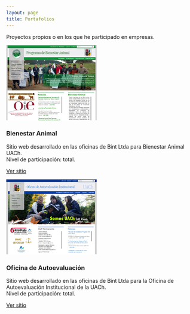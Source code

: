 ```yaml
---
layout: page
title: Portafolios
---
```


Proyectos propios o en los que he participado en empresas.

<div class="row">
  <div class="col-sm-6 col-md-4">
    <div class="thumbnail">
      <img src="/public/images/bienestar.jpg" alt="Bienestar Animal">
      <div class="caption">
        <h3>Bienestar Animal</h3>
        <p>Sitio web desarrollado en las oficinas de Bint Ltda para Bienestar Animal UACh.<br>
		Nivel de participación: total.</p>
        <p><a href="http://www.bienestaranimal.cl/" class="btn btn-default" role="button">Ver sitio</a></p>
      </div>
    </div>
  </div>
  <div class="col-sm-6 col-md-4">
    <div class="thumbnail">
      <img src="/public/images/oficina.jpg" alt="Autoevaluacion">
      <div class="caption">
        <h3>Oficina de Autoevaluación</h3>
        <p>Sitio web desarrollado en las oficinas de Bint Ltda para la Oficina de Autoevaluación Institucional de la UACh.<br>
		Nivel de participación: total.</p>
        <p><a href="http://www.autoevaluacion.uach.cl/" class="btn btn-default" role="button">Ver sitio</a></p>
      </div>
    </div>
  </div>
</div>